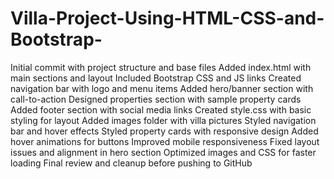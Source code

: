 # Villa-Project-Using-HTML-CSS-and-Bootstrap-

Initial commit with project structure and base files
Added index.html with main sections and layout
Included Bootstrap CSS and JS links
Created navigation bar with logo and menu items
Added hero/banner section with call-to-action
Designed properties section with sample property cards
Added footer section with social media links
Created style.css with basic styling for layout
Added images folder with villa pictures
Styled navigation bar and hover effects
Styled property cards with responsive design
Added hover animations for buttons
Improved mobile responsiveness
Fixed layout issues and alignment in hero section
Optimized images and CSS for faster loading
Final review and cleanup before pushing to GitHub
